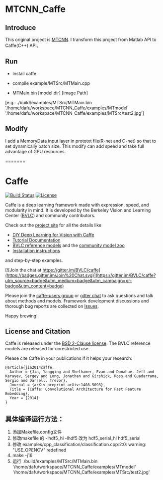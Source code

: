 # MTCNN_Caffe

## Introduce

This original project is [MTCNN](https://github.com/kpzhang93/MTCNN_face_detection_alignment). I transform this project from Matlab API to Caffe(C++) API。

## Run

* Install caffe

* compile example/MTSrc/MTMain.cpp

* MTMain.bin [model dir] [image Path]

[e.g.: ./build/examples/MTSrc/MTMain.bin '/home/dafu/workspace/MTCNN_Caffe/examples/MTmodel' '/home/dafu/workspace/MTCNN_Caffe/examples/MTSrc/test2.jpg']

## Modify

I add a MemoryData input layer in prototxt file(R-net and O-net) so that to set dynamically batch size. This modify can add speed and  take full advantage of GPU resources.

=======
# Caffe

[![Build Status](https://travis-ci.org/BVLC/caffe.svg?branch=master)](https://travis-ci.org/BVLC/caffe)
[![License](https://img.shields.io/badge/license-BSD-blue.svg)](LICENSE)

Caffe is a deep learning framework made with expression, speed, and modularity in mind.
It is developed by the Berkeley Vision and Learning Center ([BVLC](http://bvlc.eecs.berkeley.edu)) and community contributors.

Check out the [project site](http://caffe.berkeleyvision.org) for all the details like

- [DIY Deep Learning for Vision with Caffe](https://docs.google.com/presentation/d/1UeKXVgRvvxg9OUdh_UiC5G71UMscNPlvArsWER41PsU/edit#slide=id.p)
- [Tutorial Documentation](http://caffe.berkeleyvision.org/tutorial/)
- [BVLC reference models](http://caffe.berkeleyvision.org/model_zoo.html) and the [community model zoo](https://github.com/BVLC/caffe/wiki/Model-Zoo)
- [Installation instructions](http://caffe.berkeleyvision.org/installation.html)

and step-by-step examples.

[![Join the chat at https://gitter.im/BVLC/caffe](https://badges.gitter.im/Join%20Chat.svg)](https://gitter.im/BVLC/caffe?utm_source=badge&utm_medium=badge&utm_campaign=pr-badge&utm_content=badge)

Please join the [caffe-users group](https://groups.google.com/forum/#!forum/caffe-users) or [gitter chat](https://gitter.im/BVLC/caffe) to ask questions and talk about methods and models.
Framework development discussions and thorough bug reports are collected on [Issues](https://github.com/BVLC/caffe/issues).

Happy brewing!

## License and Citation

Caffe is released under the [BSD 2-Clause license](https://github.com/BVLC/caffe/blob/master/LICENSE).
The BVLC reference models are released for unrestricted use.

Please cite Caffe in your publications if it helps your research:

    @article{jia2014caffe,
      Author = {Jia, Yangqing and Shelhamer, Evan and Donahue, Jeff and Karayev, Sergey and Long, Jonathan and Girshick, Ross and Guadarrama, Sergio and Darrell, Trevor},
      Journal = {arXiv preprint arXiv:1408.5093},
      Title = {Caffe: Convolutional Architecture for Fast Feature Embedding},
      Year = {2014}
    }




## 具体编译运行方法：
1.  添加Makefile.config文件
2.  修改makefile 的 -lhdf5_hl -lhdf5 改为 hdf5_serial_hl hdf5_serial
3.  修改 examples/cpp_classification/classification.cpp:2:0: warning: "USE_OPENCV" redefined
4.  make -j16
5.  运行 ./build/examples/MTSrc/MTMain.bin '/home/dafu/workspace/MTCNN_Caffe/examples/MTmodel' '/home/dafu/workspace/MTCNN_Caffe/examples/MTSrc/test2.jpg'
